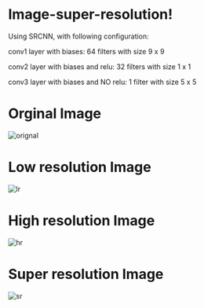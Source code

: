 # Image-super-resolution!
Using SRCNN, with following configuration:

conv1 layer with biases: 64 filters with size 9 x 9

conv2 layer with biases and relu: 32 filters with size 1 x 1

conv3 layer with biases and NO relu: 1 filter with size 5 x 5
# Orginal Image
![orignal](https://user-images.githubusercontent.com/67188427/141654311-55789e42-2f60-4d37-af65-de6f845ef9db.jpeg)

# Low resolution Image
![lr](https://user-images.githubusercontent.com/67188427/141654356-8c8dbe45-5563-44e2-94ca-0da5418ae96a.jpeg)

# High resolution Image
![hr](https://user-images.githubusercontent.com/67188427/141654365-31e71c2e-e96a-4b30-a700-0f401c643b0b.jpeg)

# Super resolution Image
![sr](https://user-images.githubusercontent.com/67188427/141654372-91bf1b66-2352-4eaa-8e48-59c3a2b39612.jpeg)
